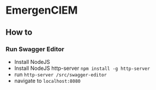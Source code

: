 # EmergenCIEM

## How to

### Run Swagger Editor

- Install NodeJS
- Install NodeJS http-server `npm install -g http-server`
- run `http-server /src/swagger-editor`
- navigate to `localhost:8080`
